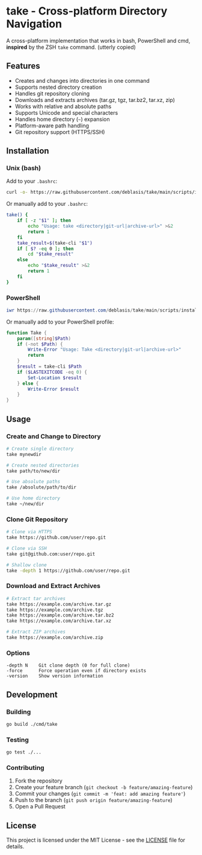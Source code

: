 # take - Cross-platform Directory Navigation

A cross-platform implementation that works in bash, PowerShell and cmd, __inspired__ by the ZSH `take` command. (utterly copied)

## Features

- Creates and changes into directories in one command
- Supports nested directory creation
- Handles git repository cloning
- Downloads and extracts archives (tar.gz, tgz, tar.bz2, tar.xz, zip)
- Works with relative and absolute paths
- Supports Unicode and special characters
- Handles home directory (`~`) expansion
- Platform-aware path handling
- Git repository support (HTTPS/SSH)

## Installation

### Unix (bash)

Add to your `.bashrc`:

```bash
curl -o- https://raw.githubusercontent.com/deblasis/take/main/scripts/install.sh | bash
```

Or manually add to your `.bashrc`:

```bash
take() {
    if [ -z "$1" ]; then
        echo "Usage: take <directory|git-url|archive-url>" >&2
        return 1
    fi
    take_result=$(take-cli "$1")
    if [ $? -eq 0 ]; then
        cd "$take_result"
    else
        echo "$take_result" >&2
        return 1
    fi
}
```

### PowerShell

```powershell
iwr https://raw.githubusercontent.com/deblasis/take/main/scripts/install.ps1 -useb | iex
```

Or manually add to your PowerShell profile:

```powershell
function Take {
    param([string]$Path)
    if (-not $Path) {
        Write-Error "Usage: Take <directory|git-url|archive-url>"
        return
    }
    $result = take-cli $Path
    if ($LASTEXITCODE -eq 0) {
        Set-Location $result
    } else {
        Write-Error $result
    }
}
```

## Usage

### Create and Change to Directory

```bash
# Create single directory
take mynewdir

# Create nested directories
take path/to/new/dir

# Use absolute paths
take /absolute/path/to/dir

# Use home directory
take ~/new/dir
```

### Clone Git Repository

```bash
# Clone via HTTPS
take https://github.com/user/repo.git

# Clone via SSH
take git@github.com:user/repo.git

# Shallow clone
take -depth 1 https://github.com/user/repo.git
```

### Download and Extract Archives

```bash
# Extract tar archives
take https://example.com/archive.tar.gz
take https://example.com/archive.tgz
take https://example.com/archive.tar.bz2
take https://example.com/archive.tar.xz

# Extract ZIP archives
take https://example.com/archive.zip
```

### Options

```
-depth N    Git clone depth (0 for full clone)
-force      Force operation even if directory exists
-version    Show version information
```

## Development

### Building

```bash
go build ./cmd/take
```

### Testing

```bash
go test ./...
```

### Contributing

1. Fork the repository
2. Create your feature branch (`git checkout -b feature/amazing-feature`)
3. Commit your changes (`git commit -m 'feat: add amazing feature'`)
4. Push to the branch (`git push origin feature/amazing-feature`)
5. Open a Pull Request

## License

This project is licensed under the MIT License - see the [LICENSE](LICENSE) file for details.